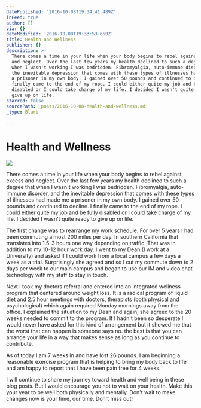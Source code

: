```yaml
---
datePublished: '2016-10-08T19:34:41.489Z'
inFeed: true
author: []
via: {}
dateModified: '2016-10-08T19:33:53.650Z'
title: Health and Wellness
publisher: {}
description: >-
  There comes a time in your life when your body begins to rebel against excess
  and neglect. Over the last few years my health declined to such a degree that
  when I wasn't working I was bedridden. Fibromyalgia, auto-immune disorder, and
  the inevitable depression that comes with these types of illnesses had made me
  a prisoner in my own body. I gained over 50 pounds and continued to decline. I
  finally came to the end of my rope. I could either quite my job and be fully
  disabled or I could take charge of my life. I decided I wasn't quite ready to
  give up on life.
starred: false
sourcePath: _posts/2016-10-08-health-and-wellness.md
_type: Blurb

---
```

# Health and Wellness
![](https://the-grid-user-content.s3-us-west-2.amazonaws.com/8ab85dec-125a-44f8-949b-8cb869358911.jpg)

There comes a time in your life when your body begins to rebel against excess and neglect. Over the last few years my health declined to such a degree that when I wasn't working I was bedridden. Fibromyalgia, auto-immune disorder, and the inevitable depression that comes with these types of illnesses had made me a prisoner in my own body. I gained over 50 pounds and continued to decline. I finally came to the end of my rope. I could either quite my job and be fully disabled or I could take charge of my life. I decided I wasn't quite ready to give up on life.

The first change was to rearrange my work schedule. For over 5 years I had been commuting almost 200 miles per day. In southern California that translates into 1.5-3 hours one way depending on traffic. That was in addition to my 10-12 hour work day. I went to my Dean (I work at a University) and asked if I could work from a local campus a few days a week as a trial. Surprisingly she agreed and so I cut my commute down to 2 days per week to our main campus and began to use our IM and video chat technology with my staff to stay in touch.

Next I took my doctors referral and entered into an integrated wellness program that centered around weight loss. It is a radical program of liquid diet and 2.5 hour meetings with doctors, therapists (both physical and psychological) which again required Monday mornings away from the office. I explained the situation to my Dean and again, she agreed to the 20 weeks needed to commit to the program. If I hadn't been so desperate I would never have asked for this kind of arrangement but it showed me that the worst that can happen is someone says no. the best is that you can arrange your life in a way that makes sense as long as you continue to contribute.

As of today I am 7 weeks in and have lost 26 pounds. I am beginning a reasonable exercise program that is helping to bring my body back to life and am happy to report that I have been pain free for 4 weeks.

I will continue to share my journey toward health and well being in these blog posts. But I would encourage you not to wait on your health. Make this your year to be well both physically and mentally. Don't wait to make changes now is your time, our time. Don't miss out!